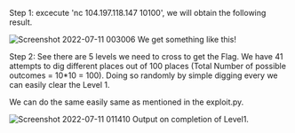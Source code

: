 Step 1: excecute 'nc 104.197.118.147 10100', we will obtain the following result.

![Screenshot 2022-07-11 003006](https://user-images.githubusercontent.com/90497253/178158376-e210466a-d91c-45fd-8fe6-726073c2ae00.png)
We get something like this!

Step 2: See there are 5 levels we need to cross to get the Flag. We have 41 attempts to dig different places out of 100 places (Total Number of possible outcomes = 10*10 = 100). Doing so randomly by simple digging every we can easily clear the Level 1.

We can do the same easily same as mentioned in the exploit.py.

![Screenshot 2022-07-11 011410](https://user-images.githubusercontent.com/90497253/178159770-c68f5d0c-0c64-4c1c-a01c-ebf1d042193a.png)
Output on completion of Level1.
